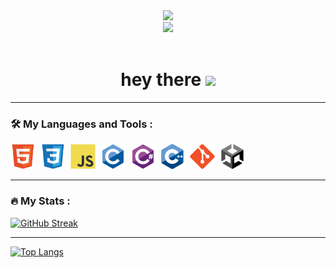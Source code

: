 
<div align="center">
  <img src="https://i.pinimg.com/originals/0e/20/d8/0e20d8051aee2fa0a161ae3c9d84d078.jpg"/>
</div>

<div id="badges" align="center"> 
  <img src="https://img.shields.io/badge/Telegram-blue?style=for-the-badge&logo=telegram&logoColor=white&link=https%3A%2F%2Ft.me%2Fplgdhd"/>  
</div>

<div align ="center"> 
  <img src="https://komarev.com/ghpvc/?username=your-github-plgdhd&style=flat-square&color=blue" alt=""/>
</div>

<h1 align="center"> 
       hey there 
  <img src="https://media.giphy.com/media/hvRJCLFzcasrR4ia7z/giphy.gif" width="30px"/>
</h1>

---

### :hammer_and_wrench: My Languages and Tools :
<img src="https://github.com/devicons/devicon/blob/master/icons/html5/html5-original.svg" title="HTML5" alt="HTML" width="40" height="40"/>&nbsp;
<img src="https://github.com/devicons/devicon/blob/master/icons/css3/css3-original.svg" title="CSS" alt="CSS" width="40" height="40"/>&nbsp;
<img src="https://github.com/devicons/devicon/blob/master/icons/javascript/javascript-original.svg" title="js" alt="js" width="40" height="40"/>&nbsp;
<img src="https://github.com/devicons/devicon/blob/master/icons/c/c-original.svg" title="C" alt="C" width="40" height="40"/>&nbsp;
<img src="https://github.com/devicons/devicon/blob/master/icons/csharp/csharp-original.svg" title="C#" alt="C#" width="40" height="40"/>&nbsp;
<img src="https://github.com/devicons/devicon/blob/master/icons/cplusplus/cplusplus-original.svg" title="C++" alt="C++" width="40" height="40"/>&nbsp;
<img src="https://github.com/devicons/devicon/blob/master/icons/git/git-original.svg" title="GIT" alt="GIT" width="40" height="40"/>&nbsp;
<img src="https://github.com/devicons/devicon/blob/master/icons/unity/unity-original.svg" title="unity" alt="unity" width="40" height="40"/>&nbsp;

---

### :fire: My Stats :

[![GitHub Streak](http://github-readme-streak-stats.herokuapp.com?user=plgdhd&theme=dark&background=000000)](https://git.io/streak-stats)

---
[![Top Langs](https://github-readme-stats.vercel.app/api/top-langs/?username=plgdhd&layout=compact&theme=vision-friendly-dark)](https://github.com/anuraghazra/github-readme-stats)

<!--
**Plgdhd/Plgdhd** is a ✨ _special_ ✨ repository because its `README.md` (this file) appears on your GitHub profile.

Here are some ideas to get you started:

- 🔭 I’m currently working on ...
- 🌱 I’m currently learning ...
- 👯 I’m looking to collaborate on ...
- 🤔 I’m looking for help with ...
- 💬 Ask me about ...
- 📫 How to reach me: ...
- 😄 Pronouns: ...
- ⚡ Fun fact: ...
-->
